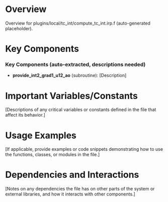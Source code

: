 # Overview

Overview for plugins/local/tc_int/compute_tc_int.irp.f (auto-generated placeholder).

# Key Components

### Key Components (auto-extracted, descriptions needed)
- **provide_int2_grad1_u12_ao** (subroutine): [Description]

# Important Variables/Constants

[Descriptions of any critical variables or constants defined in the file that affect its behavior.]

# Usage Examples

[If applicable, provide examples or code snippets demonstrating how to use the functions, classes, or modules in the file.]

# Dependencies and Interactions

[Notes on any dependencies the file has on other parts of the system or external libraries, and how it interacts with other components.]

